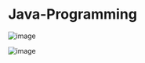 # Java-Programming

![image](https://user-images.githubusercontent.com/101741122/219288574-1b0278ea-43d8-4a2d-b8b1-c41267bb1e34.png)

![image](https://user-images.githubusercontent.com/101741122/219289491-19e6140b-7b51-44f9-9b22-18f244ee2cc2.png)



